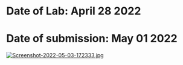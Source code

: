 # Date of Lab: April 28 2022
# Date of submission: May 01 2022
[![Screenshot-2022-05-03-172333.jpg](https://i.postimg.cc/gjpWxNnm/Screenshot-2022-05-03-172333.jpg)](https://postimg.cc/FdTqqbyB)

